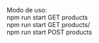 Modo de uso:  
npm run start GET products  
npm run start GET products/<id>  
npm run start POST products <title> <price> <category>  
npm run start DELETE products/<id>  
